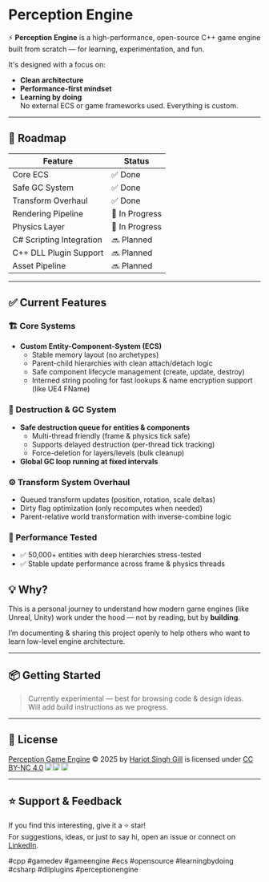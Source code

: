 # Perception Engine

⚡ **Perception Engine** is a high-performance, open-source C++ game engine built from scratch — for learning, experimentation, and fun.

It's designed with a focus on:
- **Clean architecture**
- **Performance-first mindset**
- **Learning by doing**  
No external ECS or game frameworks used. Everything is custom.

---

## 🚀 Roadmap
| Feature                  | Status         |
|--------------------------|----------------|
| Core ECS                  | ✅ Done        |
| Safe GC System            | ✅ Done        |
| Transform Overhaul        | ✅ Done        |
| Rendering Pipeline        | 🚀 In Progress |
| Physics Layer             | 🚀 In Progress |
| C# Scripting Integration  | 🔜 Planned     |
| C++ DLL Plugin Support    | 🔜 Planned     |
| Asset Pipeline            | 🔜 Planned     |

---

## ✅ Current Features

### 🏗️ Core Systems
- **Custom Entity-Component-System (ECS)**
  - Stable memory layout (no archetypes)
  - Parent-child hierarchies with clean attach/detach logic
  - Safe component lifecycle management (create, update, destroy)
  - Interned string pooling for fast lookups & name encryption support (like UE4 FName)

### 🧹 Destruction & GC System
- **Safe destruction queue for entities & components**
  - Multi-thread friendly (frame & physics tick safe)
  - Supports delayed destruction (per-thread tick tracking)
  - Force-deletion for layers/levels (bulk cleanup)
- **Global GC loop running at fixed intervals**

### ⚙️ Transform System Overhaul
- Queued transform updates (position, rotation, scale deltas)
- Dirty flag optimization (only recomputes when needed)
- Parent-relative world transformation with inverse-combine logic

### 🧪 Performance Tested
- ✅ 50,000+ entities with deep hierarchies stress-tested
- ✅ Stable update performance across frame & physics threads

## 💡 Why?
This is a personal journey to understand how modern game engines (like Unreal, Unity) work under the hood — not by reading, but by **building**.

I’m documenting & sharing this project openly to help others who want to learn low-level engine architecture.

---

## 📦 Getting Started
> Currently experimental — best for browsing code & design ideas.  
> Will add build instructions as we progress.

---

## 📝 License
<a href="https://github.com/deadlockhook/Perception-Game-Engine">Perception Game Engine</a> © 2025 by <a href="https://github.com/deadlockhook">Harjot Singh Gill</a> is licensed under <a href="https://creativecommons.org/licenses/by-nc/4.0/">CC BY-NC 4.0</a><img src="https://mirrors.creativecommons.org/presskit/icons/cc.svg" style="max-width: 1em;max-height:1em;margin-left: .2em;"><img src="https://mirrors.creativecommons.org/presskit/icons/by.svg" style="max-width: 1em;max-height:1em;margin-left: .2em;"><img src="https://mirrors.creativecommons.org/presskit/icons/nc.svg" style="max-width: 1em;max-height:1em;margin-left: .2em;">

---

## ⭐ Support & Feedback
If you find this interesting, give it a ⭐ star!  
For suggestions, ideas, or just to say hi, open an issue or connect on [LinkedIn](https://www.linkedin.com/in/YOUR-LINKEDIN).

#cpp #gamedev #gameengine #ecs #opensource #learningbydoing #csharp #dllplugins #perceptionengine
